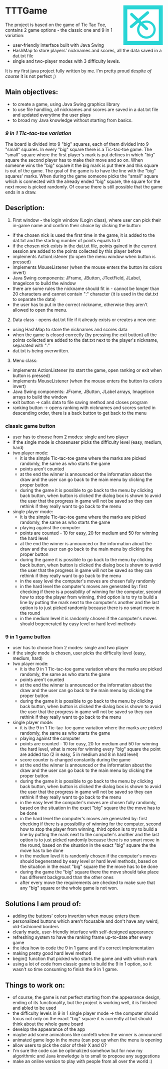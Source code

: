 
# **TTTGame** <img align="right" img src="https://github.com/annov723/TTTGame/blob/master/TicTacToeGame/icon.png" width=25% height=25%>

The project is based on the game of Tic Tac Toe, contains 2 game options - the classic one and 9 in 1 variation:
- user-friendly interface built with Java Swing
- HashMap to store players' nicknames and scores, all the data saved in a dat.txt file
- single and two-player modes with 3 difficulty levels.

It is my first java project fully written by me. I'm pretty proud despite *of course* it is not perfect ;)

## Main objectives:
- to create a game, using Java Swing graphics library
- to use file handling, all nicknames and scores are saved in a dat.txt file and updated everytime the user plays
- to broad my Java knowledge without starting from basics.


### *9 in 1 Tic-tac-toe variation*

The board is divided into 9 "big" squares, each of them divided into 9 "small" squares. In every "big" square there is a Tic-tac-toe game. The "small" square where the first player's mark is put defines in which "big" square the second player has to make their move and so on. When someone wins the "big" square it the big mark is put there and this square is out of the game. The goal of the game is to have the line with the "big" squares' marks. When during the game someone picks the "small" square which is connected with the already ended "big" square, the square for the next move is picked randomly. Of course there is still possible that the game ends in a draw.


## Description:
1. First window - the login window (Login class), where user can pick their in-game name and confirm their choice by clicking the button:
- if the chosen nick is used the first time in the game, it is added to the dat.txt and the starting number of points equals to 0
- if the chosen nick exists in the dat.txt file, points gained in the current session are added to the points collected by this player before
- implements ActionListener (to open the menu window when button is pressed)
- implements MouseListener (when the mouse enters the button its colors invert)
- Java Swing components: JFrame, JButton, JTextField, JLabel, ImageIcon to build the window
- there are some rules the nickname should fit in - cannot be longer than 20 characters and cannot contain ":" character (it is used in the dat.txt to separate the data)
- the user has to put in the correct nickname, otherwise they aren't allowed to open the menu.
2. Data class - opens dat.txt file if it already exists or creates a new one:
- using HashMap to store the nicknames and scores data
- when the game is closed correctly (by pressing the exit button) all the points collected are added to the dat.txt next to the player's nickname, separated with ":"
- dat.txt is being overwritten.
3. Menu class:
- implements ActionListener (to start the game, open ranking or exit when button is pressed)
- implements MouseListener (when the mouse enters the button its colors invert)
- Java Swing components: JFrame, JButton, JLabel arrays, ImageIcon arrays to build the window
- exit button -> calls data to file saving method and closes program
- ranking button -> opens ranking with nicknames and scores sorted in descending order, there is a back button to get back to the menu
### classic game button
-  user has to choose from 2 modes: single and two player
-  if the single mode is chosenuser picks the difficulty level (easy, medium, hard)
-  two player mode:
      * it is the simple Tic-tac-toe game where the marks are picked randomly, the same as who starts the game
      * points aren't counted
      * at the end the winner is announced or the information about the draw and the user can go back to the main menu by clicking the proper button
      * during the game it is possible to go back to the menu by clicking back button, when button is clicked the dialog box is shown to avoid the user that the progress in game will not be saved so they can rethink if they really want to go back to the menu
- single player mode:
   * it is the simple Tic-tac-toe game where the marks are picked randomly, the same as who starts the game
   * playing against the computer
   * points are counted - 10 for easy, 20 for medium and 50 for winning the hard level
   * at the end the winner is announced or the information about the draw and the user can go back to the main menu by clicking the proper button
   * during the game it is possible to go back to the menu by clicking back button, when button is clicked the dialog box is shown to avoid the user that the progress in game will not be saved so they can rethink if they really want to go back to the menu
   * in the easy level the computer's moves are chosen fully randomly
   * in the hard level the computer's moves are generated by: first checking if there is a possibility of winning for the computer, second how to stop the player from winning, third option is to try to build a line  by putting the mark next to the computer's another and the last option is to just picked randomly because there is no smart move in the round
   * in the medium level it is randomly chosen if the computer's moves should begenerated by easy level or hard level methods
### 9 in 1 game button
-  user has to choose from 2 modes: single and two player
-  if the single mode is chosen, user picks the difficulty level (easy, medium, hard)
-  two player mode:
    * it is the 9 in 1 Tic-tac-toe game variation where the marks are picked randomly, the same as who starts the game
    * points aren't counted
    * at the end the winner is announced or the information about the draw and the user can go back to the main menu by clicking the proper button
    * during the game it is possible to go back to the menu by clicking back button, when button is clicked the dialog box is shown to avoid the user that the progress in game will not be saved so they can rethink if they really want to go back to the menu
- single player mode:
   * it is the 9 in 1 Tic-tac-toe game variation where the marks are picked randomly, the same as who starts the game
   * playing against the computer
   * points are counted - 10 for easy, 20 for medium and 50 for winning the hard level, what is more for winning every "big" square the point are added too (2 in easy, 5 in medium and 8 in hard level)
   * score counter is changed constantly during the game
   * at the end the winner is announced or the information about the draw and the user can go back to the main menu by clicking the proper button
   * during the game it is possible to go back to the menu by clicking back button, when button is clicked the dialog box is shown to avoid the user that the progress in game will not be saved so they can rethink if they really want to go back to the menu
   * in the easy level the computer's moves are chosen fully randomly, based on the situation in the exact "big" square the the move has to be done
   * in the hard level the computer's moves are generated by: first checking if there is a possibility of winning for the computer, second how to stop the player from winning, third option is to try to build a line  by putting the mark next to the computer's another and the last option is to just picked randomly because there is no smart move in the round, based on the situation in the exact "big" square the the move has to be done
   * in the medium level it is randomly chosen if the computer's moves should begenerated by easy level or hard level methods, based on the situation in the exact "big" square the the move has to be done
   * during the game the "big" square there the move should take place has different background than the other ones
   * after every move the requirements are checked to make sure that any "big" square or the whole game is not won.

## Solutions I am proud of:
- adding the buttons' colors invertion when mouse enters them
- personalized buttons which aren't focusable and don't have any weird, old-fashioned borders
- clearly made, user-friendly interface with self-designed appearance
- refreshing system to have the ranking frame up-to-date after every game
- the idea how to code the 9 in 1 game and it's correct implementation
- making pretty good hard level method
- begin() function that picked who starts the game and with which mark
- using a lot of code from classic game to build the 9 in 1 option, so it wasn't so time consuming to finish the 9 in 1 game.

## Things to work on:
- of course, the game is not perfect starting from the appearance design, ending of its functionality, but the project is working well, it is finished and abled to be used
- the difficulty levels in 9 in 1 single player mode -> the computer should focus not only on the exact "big" square it is currently at but should think about the whole game board
- develop the appearance of the app
- maybe add some animations like confetti when the winner is announced
- animated game logo in the menu (can pop up when the menu is opening
- allow users to pick the color of their X and O?
- I'm sure the code can be optimalized somehow but for now my algorithmic and Java knowledge is to small to propose any suggestions
- make an online version to play with people from all over the world :)
